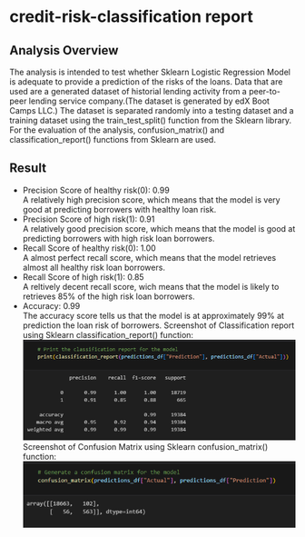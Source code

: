 # credit-risk-classification report
## Analysis Overview
The analysis is intended to test whether Sklearn Logistic Regression Model is adequate to provide a prediction of the risks of the loans. Data that are used are a generated dataset of historial lending activity from a peer-to-peer lending service company.(The dataset is generated by edX Boot Camps LLC.)
The dataset is separated randomly into a testing dataset and a training dataset using the train_test_split() function from the Sklearn library.
For the evaluation of the analysis, confusion_matrix() and classification_report() functions from Sklearn are used. 
<br>
## Result
* Precision Score of healthy risk(0): 0.99 <br />
  A relatively high precision score, which means that the model is very good at predicting borrowers with healthy loan risk.
* Precision Score of high risk(1): 0.91 <br />
  A relatively good precision score, which means that the model is good at predicting borrowers with high risk loan borrowers.
* Recall Score of healthy risk(0): 1.00 <br />
  A almost perfect recall score, which means that the model retrieves almost all healthy risk loan borrowers.
* Recall Score of high risk(1): 0.85 <br />
  A reltively decent recall score, wich means that the model is likely to retrieves 85% of the high risk loan borrowers.
* Accuracy: 0.99 <br />
  The accuracy score tells us that the model is at approximately 99% at prediction the loan risk of borrowers.
Screenshot of Classification report using Sklearn classification_report() function:
![Alt text](https://github.com/henrychan990805/credit-risk-classification/blob/a7210824502251aba713e60b88f5ac44fa90d18b/Result/classification_report.png)
Screenshot of Confusion Matrix using Sklearn confusion_matrix() function:
![Alt text](https://github.com/henrychan990805/credit-risk-classification/blob/a7210824502251aba713e60b88f5ac44fa90d18b/Result/confusion_matrix.png)
